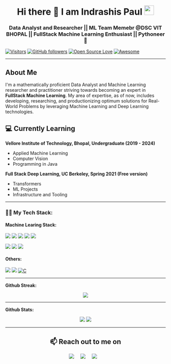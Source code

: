 <!--
**IndraP24/IndraP24** is a ✨ _special_ ✨ repository because its `README.md` (this file) appears on your GitHub profile.

Here are some ideas to get you started:

- 🔭 I’m currently working on ...
- 🌱 I’m currently learning ...
- 👯 I’m looking to collaborate on ...
- 🤔 I’m looking for help with ...
- 💬 Ask me about ...
- 📫 How to reach me: ...
- 😄 Pronouns: ...
- ⚡ Fun fact: ...
-->

<h1 align="center">Hi there 👋 I am  Indrashis Paul  <img src="https://emojis.slackmojis.com/emojis/images/1531849430/4246/blob-sunglasses.gif?1531849430" width="30"/></h1>

<h3 align="center">Data Analyst and Researcher || ML Team Memebr @DSC VIT BHOPAL || FullStack Machine Learning Enthusiast || Pythoneer 🐍</h3>


[![Visitors](https://visitor-badge.glitch.me/badge?page_id=IndraP24.visitor-badge)](https://github.com/IndraP24)
[![GitHub followers](https://img.shields.io/github/followers/IndraP24.svg?style=social&label=Follow)](https://github.com/IndraP24?tab=followers)
[![Open Source Love](https://badges.frapsoft.com/os/v2/open-source.svg?v=103)](https://github.com/IndraP24) 
[![Awesome](https://cdn.rawgit.com/sindresorhus/awesome/d7305f38d29fed78fa85652e3a63e154dd8e8829/media/badge.svg)](https://github.com/IndraP24)

---

<h2>About Me</h2>

I'm a mathematically proficient Data Analyst and Machine Learning researcher and practitioner striving towards becoming an expert in **FullStack Machine Learning**. My area of expertise, as of now, includes developing, researching, and productionizing optimum solutions for Real-World Problems by leveraging Machine Learning and Deep Learning technologies.


<h2>💻 Currently Learning</h2>

__Vellore Institute of Technology, Bhopal, Undergraduate (2019 - 2024)__
- Applied Machine Learning
- Computer Vision
- Programming in Java

__Full Stack Deep Learning, UC Berkeley, Spring 2021 (Free version)__
- Transformers
- ML Projects
- Infrastructure and Tooling

---

### 👨‍💻 My Tech Stack:
#### Machine Learing Stack:

<a><img src="https://img.shields.io/badge/python%20-%2314354C.svg?&style=for-the-badge&logo=python&logoColor=yellow"/></a>
<a><img src="https://img.shields.io/badge/NumPy%20-%23013243.svg?&style=for-the-badge&logo=NumPy&logoColor=0ff"/></a>
<a><img src="https://img.shields.io/badge/Pandas%20-%23150458.svg?&style=for-the-badge&logo=Pandas&logoColor=white"/></a>
<a><img src="https://img.shields.io/badge/Matplotlib%20-%2311557c.svg?&style=for-the-badge&logo=Matplotlib&logoColor=white"/></a>
<a><img src="https://img.shields.io/badge/Seaborn%20-%2314354C.svg?&style=for-the-badge&logo=Seaborn&logoColor=white"/></a>

<a><img src="https://img.shields.io/badge/PyTorch%20-%239932CC.svg?&style=for-the-badge&logo=PyTorch&logoColor=red"/></a>
<a><img src="https://img.shields.io/badge/TensorFlow%20-%23FF6F00.svg?&style=for-the-badge&logo=TensorFlow&logoColor=white" /></a>
<a><img src="https://img.shields.io/badge/Keras%20-%23FFFFF0.svg?&style=for-the-badge&logo=Keras&logoColor=red"/></a>
</br>


#### Others:
<a><img src="https://img.shields.io/badge/Java%20-%23D00000.svg?&style=for-the-badge&logo=Java&logoColor=white"/></a>
<a><img src="https://img.shields.io/badge/C++%20-%239c9c9c.svg?&style=for-the-badge&logo=c%2b%2b&logoColor=00599C"/></a>
[![C](https://img.shields.io/badge/C%20-%23808080.svg?&style=for-the-badge&logo=C)](https://github.com/adamalston?tab=repositories&q=&type=&language=c)

---

**Github Streak:**
<p align = "center">
  <img src = "https://github-readme-streak-stats.herokuapp.com/?user=IndraP24&line_height=30&theme=dracula">
</p>

---

**Github Stats:**

<p align="center">
  
  <img src="https://github-readme-stats.vercel.app/api?username=IndraP24&show_icons=true&line_height=24&theme=dracula&include_all_commits=true&count_private=true">
  <img src="https://github-readme-stats.vercel.app/api/top-langs/?username=IndraP24&count_private=true&line_height=40&theme=dracula&layout=compact&langs_count=8">

</p>

---

 <h2 align="center">📫 Reach out to me on</h2>
  <p align="center">
    <a target="_blank"href="https://www.linkedin.com/in/indrashis-paul-ba84b6194"><img src="https://img.shields.io/badge/linkedin-%230077B5.svg?&style=for-the-badge&logo=linkedin&logoColor=white" /></a>&nbsp;&nbsp;&nbsp;&nbsp;
    <a target="_blank"href="https://twitter.com/PaulIndrashis"><img src="https://img.shields.io/badge/twitter-%231DA1F2.svg?&style=for-the-badge&logo=twitter&logoColor=white" /></a>&nbsp;&nbsp;&nbsp;&nbsp;
    <a href="mailto:indrashis985@gmail.com?subject=Hello%20Indrashis,%20From%20Github"><img src="https://img.shields.io/badge/gmail-%23D14836.svg?&style=for-the-badge&logo=gmail&logoColor=white" /></a>&nbsp;&nbsp;&nbsp;&nbsp;
  </p>
